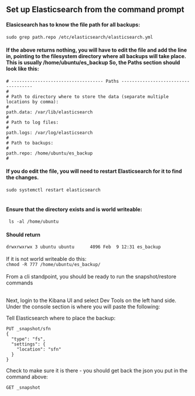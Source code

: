 ## Set up Elasticsearch from the command prompt 
#### Elasicsearch has to know the file path for all backups:<br/>
```sudo grep path.repo /etc/elasticsearch/elasticsearch.yml```

#### If the above returns nothing, you will have to edit the file and add the line in, pointing to the filesystem directory where all backups will take place.  This is usually /home/ubuntu/es_backup  So, the Paths section should look like this:
```
# ----------------------------------- Paths ------------------------------------
#
# Path to directory where to store the data (separate multiple locations by comma):
#
path.data: /var/lib/elasticsearch
#
# Path to log files:
#
path.logs: /var/log/elasticsearch
#
# Path to backups:
#
path.repo: /home/ubuntu/es_backup
#
```
#### If you do edit the file, you will need to restart Elasticsearch for it to find the changes. 
```sudo systemctl restart elasticsearch```<br/><br/>
#### Ensure that the directory exists and is world writeable:
``` ls -al /home/ubuntu```<br/>
#### Should return
```drwxrwxrwx 3 ubuntu ubuntu      4096 Feb  9 12:31 es_backup```
<br/><br/>
If it is not world writeable do this:<br/>
```chmod -R 777 /home/ubuntu/es_backup/```<br/><br/>
From a cli standpoint, you should be ready to run the snapshot/restore commands
<br/><br/>


Next, login to the Kibana UI and select Dev Tools on the left hand side.  Under the console section is where you will paste the following:

Tell Elasticsearch where to place the backup:
```
PUT _snapshot/sfn
{
  "type": "fs",
  "settings": {
    "location": "sfn"
  }
}
```


Check to make sure it is there - you should get back the json you put in the command above:
```
GET _snapshot
```
